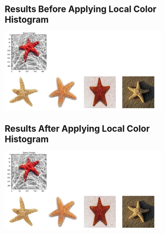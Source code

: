 # Results Before Applying Local Color Histogram 
![alt text](https://raw.githubusercontent.com/khalidmoataz/Visual-Search-Using-Deep-Learning-and-Local-Color-Histogram/main/Results/1.PNG)

# Results After Applying Local Color Histogram 
![alt text](Results\1.png)

